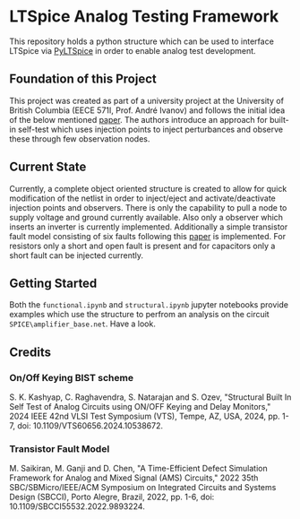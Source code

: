 # LTSpice Analog Testing Framework

This repository holds a python structure which can be used to interface LTSpice via [PyLTSpice](https://pypi.org/project/PyLTSpice/) in order to enable analog test development.

## Foundation of this Project

This project was created as part of a university project at the University of British Columbia (EECE 571I, Prof. André Ivanov) and follows the initial idea of the below mentioned [paper](https://doi.org/10.1109/VTS60656.2024.10538672). The authors introduce an approach for built-in self-test which uses injection points to inject perturbances and observe these through few observation nodes.

## Current State

Currently, a complete object oriented structure is created to allow for quick modification of the netlist in order to inject/eject and activate/deactivate injection points and observers. There is only the capability to pull a node to supply voltage and ground currently available. Also only a observer which inserts an inverter is currently implemented. Additionally a simple transistor fault model consisting of six faults following this [paper](https://doi.org/10.1109/SBCCI55532.2022.9893224) is implemented. For resistors only a short and open fault is present and for capacitors only a short fault can be injected currently.

## Getting Started

Both the ``functional.ipynb`` and ``structural.ipynb`` jupyter notebooks provide examples which use the structure to perfrom an analysis on the circuit ``SPICE\amplifier_base.net``. Have a look.

## Credits 

### On/Off Keying BIST scheme

S. K. Kashyap, C. Raghavendra, S. Natarajan and S. Ozev, "Structural Built In Self Test of Analog Circuits using ON/OFF Keying and Delay Monitors," 2024 IEEE 42nd VLSI Test Symposium (VTS), Tempe, AZ, USA, 2024, pp. 1-7, doi: 10.1109/VTS60656.2024.10538672.

### Transistor Fault Model

M. Saikiran, M. Ganji and D. Chen, "A Time-Efficient Defect Simulation Framework for Analog and Mixed Signal (AMS) Circuits," 2022 35th SBC/SBMicro/IEEE/ACM Symposium on Integrated Circuits and Systems Design (SBCCI), Porto Alegre, Brazil, 2022, pp. 1-6, doi: 10.1109/SBCCI55532.2022.9893224.
